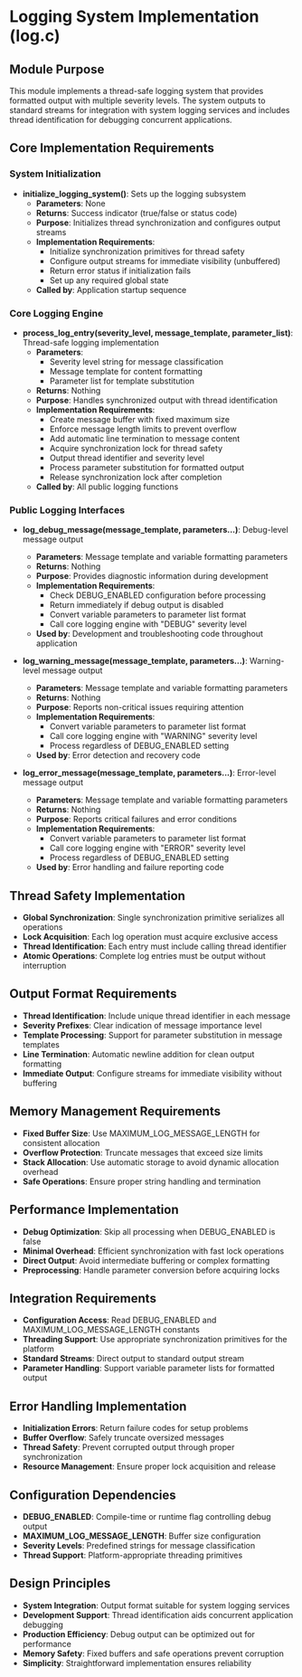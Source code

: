 # Logging System Implementation (log.c)

## Module Purpose
This module implements a thread-safe logging system that provides formatted output with multiple severity levels. The system outputs to standard streams for integration with system logging services and includes thread identification for debugging concurrent applications.

## Core Implementation Requirements

### System Initialization
- **initialize_logging_system()**: Sets up the logging subsystem
  - **Parameters**: None
  - **Returns**: Success indicator (true/false or status code)
  - **Purpose**: Initializes thread synchronization and configures output streams
  - **Implementation Requirements**:
    - Initialize synchronization primitives for thread safety
    - Configure output streams for immediate visibility (unbuffered)
    - Return error status if initialization fails
    - Set up any required global state
  - **Called by**: Application startup sequence

### Core Logging Engine
- **process_log_entry(severity_level, message_template, parameter_list)**: Thread-safe logging implementation
  - **Parameters**:
    - Severity level string for message classification
    - Message template for content formatting
    - Parameter list for template substitution
  - **Returns**: Nothing
  - **Purpose**: Handles synchronized output with thread identification
  - **Implementation Requirements**:
    - Create message buffer with fixed maximum size
    - Enforce message length limits to prevent overflow
    - Add automatic line termination to message content
    - Acquire synchronization lock for thread safety
    - Output thread identifier and severity level
    - Process parameter substitution for formatted output
    - Release synchronization lock after completion
  - **Called by**: All public logging functions

### Public Logging Interfaces
- **log_debug_message(message_template, parameters...)**: Debug-level message output
  - **Parameters**: Message template and variable formatting parameters
  - **Returns**: Nothing
  - **Purpose**: Provides diagnostic information during development
  - **Implementation Requirements**:
    - Check DEBUG_ENABLED configuration before processing
    - Return immediately if debug output is disabled
    - Convert variable parameters to parameter list format
    - Call core logging engine with "DEBUG" severity level
  - **Used by**: Development and troubleshooting code throughout application

- **log_warning_message(message_template, parameters...)**: Warning-level message output
  - **Parameters**: Message template and variable formatting parameters
  - **Returns**: Nothing
  - **Purpose**: Reports non-critical issues requiring attention
  - **Implementation Requirements**:
    - Convert variable parameters to parameter list format
    - Call core logging engine with "WARNING" severity level
    - Process regardless of DEBUG_ENABLED setting
  - **Used by**: Error detection and recovery code

- **log_error_message(message_template, parameters...)**: Error-level message output
  - **Parameters**: Message template and variable formatting parameters
  - **Returns**: Nothing
  - **Purpose**: Reports critical failures and error conditions
  - **Implementation Requirements**:
    - Convert variable parameters to parameter list format
    - Call core logging engine with "ERROR" severity level
    - Process regardless of DEBUG_ENABLED setting
  - **Used by**: Error handling and failure reporting code

## Thread Safety Implementation
- **Global Synchronization**: Single synchronization primitive serializes all operations
- **Lock Acquisition**: Each log operation must acquire exclusive access
- **Thread Identification**: Each entry must include calling thread identifier
- **Atomic Operations**: Complete log entries must be output without interruption

## Output Format Requirements
- **Thread Identification**: Include unique thread identifier in each message
- **Severity Prefixes**: Clear indication of message importance level
- **Template Processing**: Support for parameter substitution in message templates
- **Line Termination**: Automatic newline addition for clean output formatting
- **Immediate Output**: Configure streams for immediate visibility without buffering

## Memory Management Requirements
- **Fixed Buffer Size**: Use MAXIMUM_LOG_MESSAGE_LENGTH for consistent allocation
- **Overflow Protection**: Truncate messages that exceed size limits
- **Stack Allocation**: Use automatic storage to avoid dynamic allocation overhead
- **Safe Operations**: Ensure proper string handling and termination

## Performance Implementation
- **Debug Optimization**: Skip all processing when DEBUG_ENABLED is false
- **Minimal Overhead**: Efficient synchronization with fast lock operations
- **Direct Output**: Avoid intermediate buffering or complex formatting
- **Preprocessing**: Handle parameter conversion before acquiring locks

## Integration Requirements
- **Configuration Access**: Read DEBUG_ENABLED and MAXIMUM_LOG_MESSAGE_LENGTH constants
- **Threading Support**: Use appropriate synchronization primitives for the platform
- **Standard Streams**: Direct output to standard output stream
- **Parameter Handling**: Support variable parameter lists for formatted output

## Error Handling Implementation
- **Initialization Errors**: Return failure codes for setup problems
- **Buffer Overflow**: Safely truncate oversized messages
- **Thread Safety**: Prevent corrupted output through proper synchronization
- **Resource Management**: Ensure proper lock acquisition and release

## Configuration Dependencies
- **DEBUG_ENABLED**: Compile-time or runtime flag controlling debug output
- **MAXIMUM_LOG_MESSAGE_LENGTH**: Buffer size configuration
- **Severity Levels**: Predefined strings for message classification
- **Thread Support**: Platform-appropriate threading primitives

## Design Principles
- **System Integration**: Output format suitable for system logging services
- **Development Support**: Thread identification aids concurrent application debugging
- **Production Efficiency**: Debug output can be optimized out for performance
- **Memory Safety**: Fixed buffers and safe operations prevent corruption
- **Simplicity**: Straightforward implementation ensures reliability